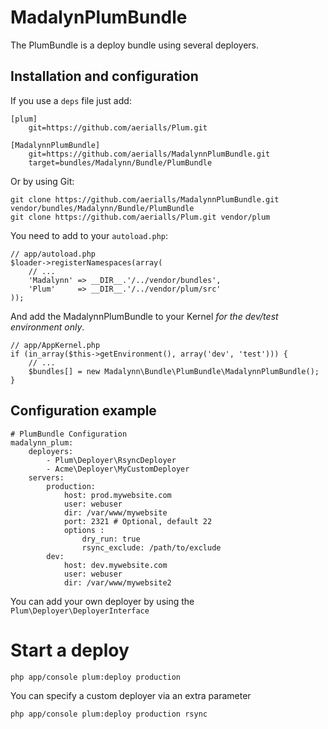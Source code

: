 # MadalynPlumBundle

The PlumBundle is a deploy bundle using several deployers.

## Installation and configuration

If you use a `deps` file just add:

    [plum]
        git=https://github.com/aerialls/Plum.git

    [MadalynnPlumBundle]
        git=https://github.com/aerialls/MadalynnPlumBundle.git
        target=bundles/Madalynn/Bundle/PlumBundle

Or by using Git:

    git clone https://github.com/aerialls/MadalynnPlumBundle.git vendor/bundles/Madalynn/Bundle/PlumBundle
    git clone https://github.com/aerialls/Plum.git vendor/plum

You need to add to your `autoload.php`:

    // app/autoload.php
    $loader->registerNamespaces(array(
        // ...
        'Madalynn' => __DIR__.'/../vendor/bundles',
        'Plum'     => __DIR__.'/../vendor/plum/src'
    ));

And add the MadalynnPlumBundle to your Kernel *for the dev/test environment only*.

    // app/AppKernel.php
    if (in_array($this->getEnvironment(), array('dev', 'test'))) {
        // ...
        $bundles[] = new Madalynn\Bundle\PlumBundle\MadalynnPlumBundle();
    }

## Configuration example

    # PlumBundle Configuration
    madalynn_plum:
        deployers:
            - Plum\Deployer\RsyncDeployer
            - Acme\Deployer\MyCustomDeployer
        servers:
            production:
                host: prod.mywebsite.com
                user: webuser
                dir: /var/www/mywebsite
                port: 2321 # Optional, default 22
                options :
                    dry_run: true
                    rsync_exclude: /path/to/exclude
            dev:
                host: dev.mywebsite.com
                user: webuser
                dir: /var/www/mywebsite2

You can add your own deployer by using the `Plum\Deployer\DeployerInterface`

# Start a deploy

    php app/console plum:deploy production

You can specify a custom deployer via an extra parameter

    php app/console plum:deploy production rsync